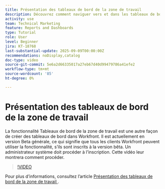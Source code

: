 ```yaml
---
title: Présentation des tableaux de bord de la zone de travail
description: Découvrez comment naviguer vers et dans les tableaux de bord de la zone de travail et comment créer un tableau de bord simple avec des rapports existants.
activity: use
team: Technical Marketing
feature: Reports and Dashboards
type: Tutorial
role: User
level: Beginner
jira: KT-18768
last-substantial-update: 2025-09-09T00:00:00Z
recommendations: noDisplay,catalog
doc-type: video
source-git-commit: 5e6a2d66335017a27eb67d40d99479786a41efe2
workflow-type: tm+mt
source-wordcount: '85'
ht-degree: 0%

---
```


# Présentation des tableaux de bord de la zone de travail

La fonctionnalité Tableaux de bord de la zone de travail est une autre façon de créer des tableaux de bord dans Workfront. Il est actuellement en version Beta générale, ce qui signifie que tous les clients Workfront peuvent utiliser la fonctionnalité, s’ils sont inscrits à la version bêta. Un administrateur système doit procéder à l’inscription. Cette vidéo leur montrera comment procéder.

>[!VIDEO](https://video.tv.adobe.com/v/3474022/?quality=12&learn=on&enablevpops&captions=fre_fr)

Pour plus d’informations, consultez l’article [ Présentation des tableaux de bord de la zone de travail ](https://experienceleague.adobe.com/fr/docs/workfront/using/reporting/canvas-dashboards/canvas-dashboards-overview) .
